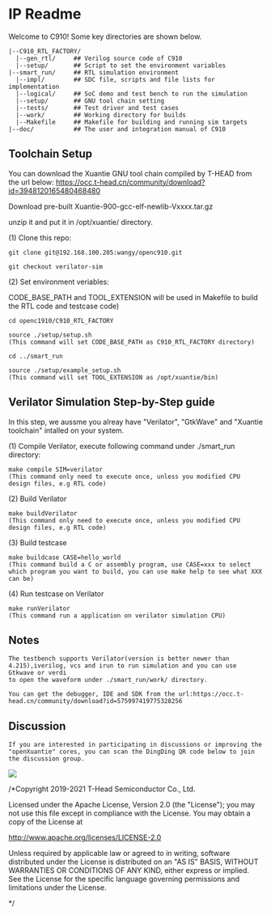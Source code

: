 # IP Readme

  Welcome to C910! Some key directories are shown below.
```
|--C910_RTL_FACTORY/
  |--gen_rtl/     ## Verilog source code of C910
  |--setup/       ## Script to set the environment variables
|--smart_run/     ## RTL simulation environment
  |--impl/        ## SDC file, scripts and file lists for implementation
  |--logical/     ## SoC demo and test bench to run the simulation
  |--setup/       ## GNU tool chain setting
  |--tests/       ## Test driver and test cases
  |--work/        ## Working directory for builds
  |--Makefile     ## Makefile for building and running sim targets
|--doc/           ## The user and integration manual of C910
```


## Toolchain Setup 

You can download the Xuantie GNU tool chain compiled by T-HEAD from the url below:
https://occ.t-head.cn/community/download?id=3948120165480468480

Download pre-built Xuantie-900-gcc-elf-newlib-Vxxxx.tar.gz 

unzip it and put it in /opt/xuantie/ directory.

(1) Clone this repo:
```
git clone git@192.168.100.205:wangy/openc910.git

git checkout verilator-sim 
```

(2) Set environment veriables:

CODE_BASE_PATH and TOOL_EXTENSION will be used in Makefile to build the RTL code and testcase code)

```
cd openc1910/C910_RTL_FACTORY

source ./setup/setup.sh
(This command will set CODE_BASE_PATH as C910_RTL_FACTORY directory)

cd ../smart_run

source ./setup/example_setup.sh
(This command will set TOOL_EXTENSION as /opt/xuantie/bin)

```

## Verilator Simulation Step-by-Step guide


In this step, we aussme you alreay have "Verilator", "GtkWave" and "Xuantie toolchain" intalled on your system.


(1) Compile Verilator, execute following command under ./smart_run directory: 
```
make compile SIM=verilator  
(This command only need to execute once, unless you modified CPU design files, e.g RTL code)
```


(2) Build Verilator 
```
make buildVerilator
(This command only need to execute once, unless you modified CPU design files, e.g RTL code)
```
      

(3) Build testcase 
```
make buildcase CASE=hello_world
(This command build a C or assembly program, use CASE=xxx to select which program you want to build, you can use make help to see what XXX can be)
```
      

(4) Run testcase on Verilator 
```
make runVerilator
(This command run a application on verilator simulation CPU)
```
      

## Notes

```
The testbench supports Verilator(version is better newer than 4.215),iverilog, vcs and irun to run simulation and you can use Gtkwave or verdi
to open the waveform under ./smart_run/work/ directory.

You can get the debugger, IDE and SDK from the url:https://occ.t-head.cn/community/download?id=575997419775328256
```


## Discussion
    If you are interested in participating in discussions or improving the "openXuantie" cores, you can scan the DingDing QR code below to join the discussion group.
<img src="https://github.com/T-head-Semi/opene902/blob/main/doc/QR_code_openXuantie.png" />


/*Copyright 2019-2021 T-Head Semiconductor Co., Ltd.

Licensed under the Apache License, Version 2.0 (the "License");
you may not use this file except in compliance with the License.
You may obtain a copy of the License at

 http://www.apache.org/licenses/LICENSE-2.0

Unless required by applicable law or agreed to in writing, software
distributed under the License is distributed on an "AS IS" BASIS,
WITHOUT WARRANTIES OR CONDITIONS OF ANY KIND, either express or implied.
See the License for the specific language governing permissions and
limitations under the License.

*/
